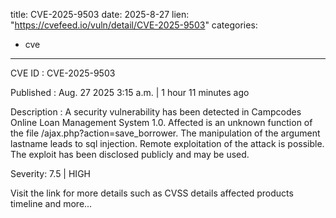  
title: CVE-2025-9503
date: 2025-8-27
lien: "https://cvefeed.io/vuln/detail/CVE-2025-9503"
categories:
  - cve
---

CVE ID : CVE-2025-9503

Published :  Aug. 27
2025
3:15 a.m. | 1 hour
11 minutes ago

Description : A security vulnerability has been detected in Campcodes Online Loan Management System 1.0. Affected is an unknown function of the file /ajax.php?action=save_borrower. The manipulation of the argument lastname leads to sql injection. Remote exploitation of the attack is possible. The exploit has been disclosed publicly and may be used.

Severity: 7.5 | HIGH

Visit the link for more details
such as CVSS details
affected products
timeline
and more...
